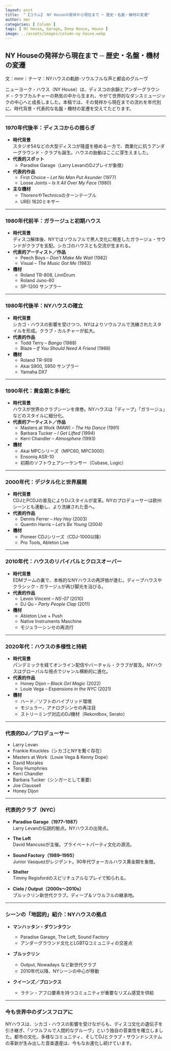 ```yaml
---
layout: post
title:  "【コラム】 NY Houseの発祥から現在まで ─ 歴史・名盤・機材の変遷"
author: mmr
categories: [ Column ]
tags: [ NY House, Garage, Deep House, House ]
image: ../assets/images/column-ny-house.webp
---
```


## NY Houseの発祥から現在まで ─ 歴史・名盤・機材の変遷

文：mmr｜テーマ：NYハウスの軌跡-ソウルフルな声と都会のグルーヴ


ニューヨーク・ハウス（NY House）は、ディスコの余韻とアンダーグラウンド・クラブカルチャーの熱気の中から生まれ、やがて世界的なダンスミュージックの中心へと成長しました。本稿では、その発祥から現在までの流れを年代別に、時代背景・代表的な名盤・機材の変遷を交えてたどります。

---


### 1970年代後半：ディスコからの揺らぎ
- **時代背景**  
  スタジオ54などの大型ディスコが隆盛を極める一方で、商業化に抗うアンダーグラウンド・クラブも誕生。ハウスの胎動はここに芽生えました。  
- **代表的スポット**  
  - Paradise Garage（Larry LevanのDJプレイが象徴）  
- **代表的作品**  
  - First Choice – *Let No Man Put Asunder* (1977)  
  - Loose Joints – *Is It All Over My Face* (1980)  
- **主な機材**  
  - ThorensやTechnicsのターンテーブル  
  - UREI 1620ミキサー  

---

### 1980年代前半：ガラージュと初期ハウス
- **時代背景**  
  ディスコ解体後、NYではソウルフルで黒人文化に根差したガラージュ・サウンドがクラブを支配。シカゴのハウスとも交流が生まれる。  
- **代表的アーティスト／作品**  
  - Peech Boys – *Don’t Make Me Wait* (1982)  
  - Visual – *The Music Got Me* (1983)  
- **機材**  
  - Roland TR-808, LinnDrum  
  - Roland Juno-60  
  - SP-1200 サンプラー  

---

### 1980年代後半：NYハウスの確立
- **時代背景**  
  シカゴ・ハウスの影響を受けつつ、NYはよりソウルフルで洗練されたスタイルを形成。クラブ・カルチャーが拡大。  
- **代表的作品**  
  - Todd Terry – *Bango* (1988)  
  - Blaze – *If You Should Need A Friend* (1988)  
- **機材**  
  - Roland TR-909  
  - Akai S900, S950 サンプラー  
  - Yamaha DX7  

---

### 1990年代：黄金期と多様化
- **時代背景**  
  ハウスが世界のクラブシーンを席巻。NYハウスは「ディープ」「ガラージュ」などのスタイルに細分化。  
- **代表的アーティスト／作品**  
  - Masters at Work (MAW) – *The Ha Dance* (1991)  
  - Barbara Tucker – *I Get Lifted* (1994)  
  - Kerri Chandler – *Atmosphere* (1993)  
- **機材**  
  - Akai MPCシリーズ（MPC60, MPC3000）  
  - Ensoniq ASR-10  
  - 初期のソフトウェアシーケンサー（Cubase, Logic）  

---

### 2000年代：デジタル化と世界展開
- **時代背景**  
  CDJとPCDJの普及によりDJスタイルが変革。NYのプロデューサーは欧州シーンとも連動し、より洗練された音へ。  
- **代表的作品**  
  - Dennis Ferrer – *Hey Hey* (2003)  
  - Quentin Harris – *Let’s Be Young* (2004)  
- **機材**  
  - Pioneer CDJシリーズ（CDJ-1000以降）  
  - Pro Tools, Ableton Live  

---

### 2010年代：ハウスのリバイバルとクロスオーバー
- **時代背景**  
  EDMブームの裏で、本格的なNYハウスの再評価が進む。ディープハウスやクラシック・ガラージュが再び脚光を浴びる。  
- **代表的作品**  
  - Levon Vincent – *NS-07* (2010)  
  - DJ Qu – *Party People Clap* (2011)  
- **機材**  
  - Ableton Live + Push  
  - Native Instruments Maschine  
  - モジュラーシンセの再流行  

---

### 2020年代：ハウスの多様性と持続
- **時代背景**  
  パンデミックを経てオンライン配信やバーチャル・クラブが普及。NYハウスはグローバルな視点でジャンル横断的に進化。  
- **代表的作品**  
  - Honey Dijon – *Black Girl Magic* (2022)  
  - Louie Vega – *Expansions in the NYC* (2021)  
- **機材**  
  - ハード／ソフトのハイブリッド環境  
  - モジュラー、アナログシンセの再注目  
  - ストリーミング対応のDJ機材（Rekordbox, Serato）  

---

### 代表的DJ／プロデューサー

- Larry Levan  
- Frankie Knuckles（シカゴとNYを繋ぐ存在）  
- Masters at Work（Louie Vega & Kenny Dope）  
- David Morales  
- Tony Humphries  
- Kerri Chandler  
- Barbara Tucker（シンガーとして重要）  
- Joe Claussell  
- Honey Dijon  

---

### 代表的クラブ（NYC）

- **Paradise Garage（1977–1987）**  
  Larry Levanの伝説的拠点。NYハウスの出発点。  

- **The Loft**  
  David Mancusoが主催。プライベートパーティ文化の源流。  

- **Sound Factory（1989–1995）**  
  Junior Vasquezがレジデント。90年代ヴォーカルハウス黄金期を象徴。  

- **Shelter**  
  Timmy Regisfordのスピリチュアルなプレイで知られる。  

- **Cielo / Output（2000s〜2010s）**  
  ブルックリン新世代クラブ。ディープ＆ソウルフルの継承地。  

---

### シーンの「地図的」紹介：NYハウスの拠点

- **マンハッタン・ダウンタウン**  
  - Paradise Garage, The Loft, Sound Factory  
  - アンダーグラウンド文化とLGBTQコミュニティの交差点  

- **ブルックリン**  
  - Output, Nowadays など新世代クラブ  
  - 2010年代以降、NYシーンの中心が移動  

- **クイーンズ／ブロンクス**  
  - ラテン・アフロ要素を持つコミュニティが重要なリズム感覚を供給  

---

### 今も世界中のダンスフロアに
NYハウスは、シカゴ・ハウスの影響を受けながらも、ディスコ文化の遺伝子を引き継ぎ、「ソウルフルで人間的なグルーヴ」という独自の音楽性を確立しました。都市の文化、多様なコミュニティ、そしてDJとクラブ・サウンドシステムの革新が生み出した音楽遺産は、今もなお進化し続けています。